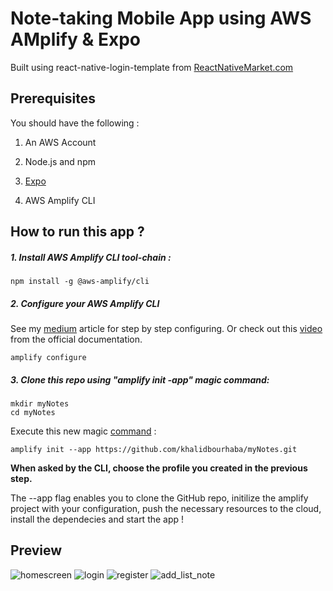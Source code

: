 # Note-taking Mobile App using AWS AMplify & Expo

Built using react-native-login-template from [ReactNativeMarket.com](http://reactnativemarket.com/)

## Prerequisites

You should have the following :

1. An AWS Account

2. Node.js and npm

3. [Expo](https://docs.expo.io/versions/latest/get-started/installation/)

4. AWS Amplify CLI

## How to run this app ?

##### 1. Install AWS Amplify CLI tool-chain :

```
npm install -g @aws-amplify/cli
```

##### 2. Configure your AWS Amplify CLI

See my [medium](https://medium.com/@khalidbourhaba/mobile-development-go-serverless-with-aws-amplify-a-game-changer-tutorial-c3b94b63282b) article for step by step configuring. Or check out this [video](https://www.youtube.com/watch?v=fWbM5DLh25U&feature=emb_title) from the official documentation.


```
amplify configure 
```

##### 3. Clone this repo using "amplify init -app" magic command:

```
mkdir myNotes
cd myNotes
```

Execute this new magic [command](https://aws.amazon.com/fr/blogs/mobile/amplify-cli-adds-scaffolding-support-for-amplify-apps-and-authoring-plugins/) :

```
amplify init --app https://github.com/khalidbourhaba/myNotes.git
```

**When asked by the CLI, choose the profile you created in the previous step.**

The --app flag enables you to clone the GitHub repo, initilize the amplify project with your configuration, push the necessary resources to the cloud, install the dependecies and start the app !


## Preview

![homescreen](https://github.com/khalidbourhaba/myNotes/blob/master/assets/preview/homescreen.png)
![login](https://github.com/khalidbourhaba/myNotes/blob/master/assets/preview/login.png)
![register](https://github.com/khalidbourhaba/myNotes/blob/master/assets/preview/register.png)
![add_list_note](https://github.com/khalidbourhaba/myNotes/blob/master/assets/preview/add_list_note.png)